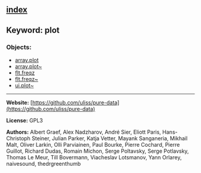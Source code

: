 [index](../index.html)
---

## Keyword: plot

### Objects:
* [array.plot](../array.plot.html)
* [array.plot~](../array.plot~.html)
* [flt.freqz](../flt.freqz.html)
* [flt.freqz~](../flt.freqz~.html)
* [ui.plot~](../ui.plot~.html)

---
**Website:** [https://github.com/uliss/pure-data](https://github.com/uliss/pure-data)

**License:** GPL3

**Authors:** Albert Graef, Alex Nadzharov, André Sier, Eliott Paris, Hans-Christoph Steiner, Julian Parker, Katja Vetter, Mayank Sanganeria, Mikhail Malt, Oliver Larkin, Olli Parviainen, Paul Bourke, Pierre Cochard, Pierre Guillot, Richard Dudas, Romain Michon, Serge Poltavsky, Serge Potlavsky, Thomas Le Meur, Till Bovermann, Viacheslav Lotsmanov, Yann Orlarey, naivesound, thedrgreenthumb
